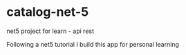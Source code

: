 # catalog-net-5
net5 project for learn - api rest

Following a net5 tutorial I build this app for personal learning 
